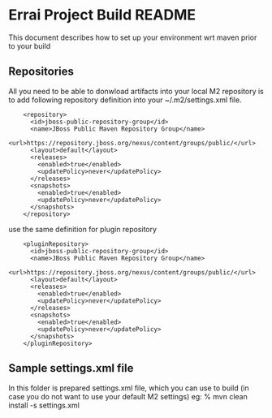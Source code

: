 Errai Project Build README
=============================

This document describes how to set up your environment wrt maven prior to your build

Repositories
------------------
All you need to be able to donwload artifacts into your local M2 repository is to add following
repository definition into your ~/.m2/settings.xml file.

        <repository>
          <id>jboss-public-repository-group</id>
          <name>JBoss Public Maven Repository Group</name>
          <url>https://repository.jboss.org/nexus/content/groups/public/</url>
          <layout>default</layout>
          <releases>
            <enabled>true</enabled>
            <updatePolicy>never</updatePolicy>
          </releases>
          <snapshots>
            <enabled>true</enabled>
            <updatePolicy>never</updatePolicy>
          </snapshots>
        </repository>

use the same definition for plugin repository

        <pluginRepository>
          <id>jboss-public-repository-group</id>
          <name>JBoss Public Maven Repository Group</name>
          <url>https://repository.jboss.org/nexus/content/groups/public/</url>
          <layout>default</layout>
          <releases>
            <enabled>true</enabled>
            <updatePolicy>never</updatePolicy>
          </releases>
          <snapshots>
            <enabled>true</enabled>
            <updatePolicy>never</updatePolicy>
          </snapshots>
        </pluginRepository>


Sample settings.xml file
----------------------------
In this folder is prepared settings.xml file, which you can use to build (in case you do not want to use your default M2 settings)
eg:
	% mvn clean install -s settings.xml


